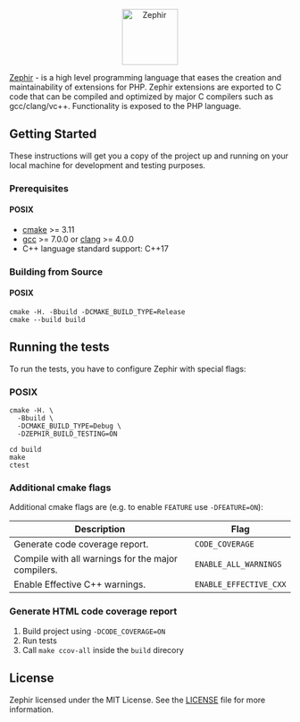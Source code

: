 <p align="center"><a href="https://zephir-lang.com" target="_blank">
    <img src="https://assets.phalconphp.com/zephir/zephir_logo-105x36.svg" height="100" alt="Zephir"/>
</a></p>

[Zephir][0] - is a high level programming language that eases the creation and maintainability of extensions for PHP.
Zephir extensions are exported to C code that can be compiled and optimized by major C compilers such as gcc/clang/vc++.
Functionality is exposed to the PHP language.

## Getting Started

These instructions will get you a copy of the project up and running on your local machine for development and testing purposes.

### Prerequisites

#### POSIX

- [cmake](https://cmake.org/) >= 3.11
- [gcc](https://gcc.gnu.org) >= 7.0.0 or [clang](https://clang.llvm.org) >= 4.0.0
- C++ language standard support: C++17

### Building from Source

#### POSIX

```shell script
cmake -H. -Bbuild -DCMAKE_BUILD_TYPE=Release
cmake --build build
```

## Running the tests

To run the tests, you have to configure Zephir with special flags:

### POSIX

```shell script
cmake -H. \
  -Bbuild \
  -DCMAKE_BUILD_TYPE=Debug \
  -DZEPHIR_BUILD_TESTING=ON

cd build
make
ctest
```

### Additional cmake flags

Additional cmake flags are (e.g. to enable `FEATURE` use `-DFEATURE=ON`):

| Description                                         | Flag                   |
| --------------------------------------------------- |------------------------|
| Generate code coverage report.                      | `CODE_COVERAGE`        |
| Compile with all warnings for the major compilers.  | `ENABLE_ALL_WARNINGS`  |
| Enable Effective C++ warnings.                      | `ENABLE_EFFECTIVE_CXX` |

### Generate HTML code coverage report

1. Build project using `-DCODE_COVERAGE=ON`
2. Run tests
3. Call `make ccov-all` inside the `build` direcory

## License

Zephir licensed under the MIT License. See the [LICENSE][8] file for more information.

[0]: https://zephir-lang.com
[8]: https://github.com/phalcon/zephir/blob/master/LICENSE
